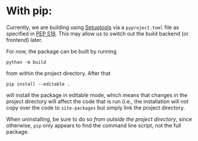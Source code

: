 # With pip:

Currently, we are building using [Setuptools](https://setuptools.pypa.io/en/latest/index.html) via a `pyproject.toml` file as specified in [PEP 518](https://peps.python.org/pep-0518/). This may allow us to switch out the build backend (or frontend) later.

For now, the package can be built by running
```
python -m build
```
from within the project directory. After that
```
pip install --editable .
```
will install the package in editable mode, which means that changes in the project directory will affect the code that is run (i.e., the installation will not copy over the code to `site-packages` but simply link the project directory. 

When uninstalling, be sure to do so _from outside the project directory_, since otherwise, `pip` only appears to find the command line script, not the full package.